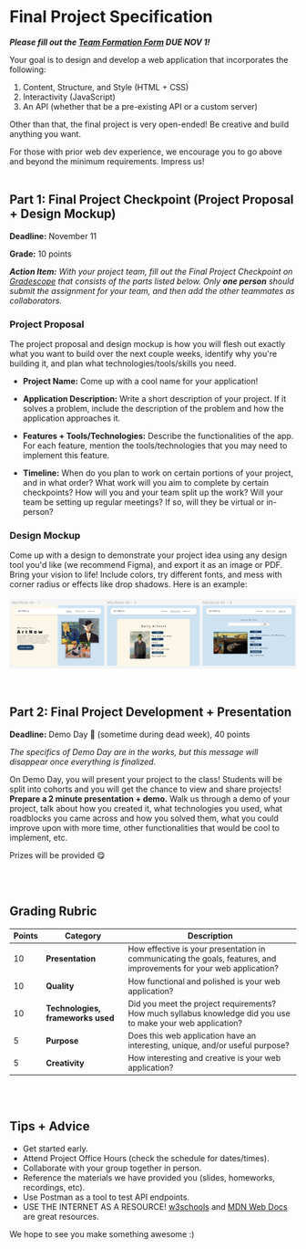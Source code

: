 # Final Project Specification

_**Please fill out the [Team Formation Form](https://forms.gle/KxwUs6WHUntnyp1u6) DUE NOV 1!**_

Your goal is to design and develop a web application that incorporates the following:

1. Content, Structure, and Style (HTML + CSS)
2. Interactivity (JavaScript)
3. An API (whether that be a pre-existing API or a custom server)

Other than that, the final project is very open-ended! Be creative and build anything you want.

For those with prior web dev experience, we encourage you to go above and beyond the minimum requirements. Impress us!
<br></br>

## Part 1: Final Project Checkpoint (Project Proposal + Design Mockup)
**Deadline:** November 11

**Grade:** 10 points

_<b>Action Item:</b> With your project team, fill out the Final Project Checkpoint on [Gradescope](https://www.gradescope.com) that consists of the parts listed below. Only **one person** should submit the assignment for your team, and then add the other teammates as collaborators._

### Project Proposal

The project proposal and design mockup is how you will flesh out exactly what you want to build over the next couple weeks, identify why you're building it, and plan what technologies/tools/skills you need.

- **Project Name:** Come up with a cool name for your application!

- **Application Description:** Write a short description of your project. If it solves a problem, include the description of the problem and how the application approaches it.

- **Features + Tools/Technologies:** Describe the functionalities of the app. For each feature, mention the tools/technologies that you may need to implement this feature.

- **Timeline:** When do you plan to work on certain portions of your project, and in what order? What work will you aim to complete by certain checkpoints? How will you and your team split up the work? Will your team be setting up regular meetings? If so, will they be virtual or in-person?

### Design Mockup

Come up with a design to demonstrate your project idea using any design tool you'd like (we recommend Figma), and export it as an image or PDF. Bring your vision to life! Include colors, try different fonts, and mess with corner radius or effects like drop shadows. Here is an example:
<br></br>
<img src="/assets/mockup.png"/>

<br>

## Part 2: Final Project Development + Presentation
<b>Deadline:</b> Demo Day 🎉 (sometime during dead week), 40 points

_The specifics of Demo Day are in the works, but this message will disappear once everything is finalized._

On Demo Day, you will present your project to the class! Students will be split into cohorts and you will get the chance to view and share projects! **Prepare a 2 minute presentation + demo.** Walk us through a demo of your project, talk about how you created it, what technologies you used, what roadblocks you came across and how you solved them, what you could improve upon with more time, other functionalities that would be cool to implement, etc.

Prizes will be provided 😋

<br></br>
## Grading Rubric
| Points | Category                         | Description                                                                                                                                                  |
|--------|----------------------------------|--------------------------------------------------------------------------------------------------------------------------------------------------------------|
| 10     | **Presentation**                 | How effective is your presentation in communicating the goals, features, and improvements for your web application?                                      |
| 10     | **Quality**                      | How functional and polished is your web application?                      |
| 10      | **Technologies, frameworks used**| Did you meet the project requirements? How much syllabus knowledge did you use to make your web application? |
| 5      | **Purpose**                      | Does this web application have an interesting, unique, and/or useful purpose?                                                                            |
| 5      | **Creativity**                   | How interesting and creative is your web application?                                                                                                    |
<br></br>
## Tips + Advice
- Get started early.
- Attend Project Office Hours (check the schedule for dates/times). 
- Collaborate with your group together in person.
- Reference the materials we have provided you (slides, homeworks, recordings, etc).
- Use Postman as a tool to test API endpoints.
- USE THE INTERNET AS A RESOURCE! [w3schools](https://www.w3schools.com/) and [MDN Web Docs](https://developer.mozilla.org/en-US/) are great resources.

We hope to see you make something awesome :)